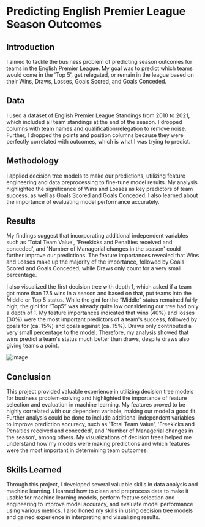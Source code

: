 # Predicting English Premier League Season Outcomes

## Introduction

I aimed to tackle the business problem of predicting season outcomes for teams in the English Premier League. My goal was to predict which teams would come in the 'Top 5', get relegated, or remain in the league based on their Wins, Draws, Losses, Goals Scored, and Goals Conceded.

## Data

I used a dataset of English Premier League Standings from 2010 to 2021, which included all team standings at the end of the season. I dropped columns with team names and qualification/relegation to remove noise. Further, I dropped the points and position columns because they were perfectly correlated with outcomes, which is what I was trying to predict.

## Methodology

I applied decision tree models to make our predictions, utilizing feature engineering and data preprocessing to fine-tune model results. My analysis highlighted the significance of Wins and Losses as key predictors of team success, as well as Goals Scored and Goals Conceded. I also learned about the importance of evaluating model performance accurately.

## Results

My findings suggest that incorporating additional independent variables such as 'Total Team Value', 'Freekicks and Penalties received and conceded', and 'Number of Managerial changes in the season' could further improve our predictions. The feature importances revealed that Wins and Losses make up the majority of the importance, followed by Goals Scored and Goals Conceded, while Draws only count for a very small percentage.

I also visualized the first decision tree with depth 1, which asked if a team got more than 17.5 wins in a season and based on that, put teams into the Middle or Top 5 status. While the gini for the “Middle” status remained fairly high, the gini for “Top5” was already quite low considering our tree had only a depth of 1. My feature importances indicated that wins (40%) and losses (30%) were the most important predictors of a team's success, followed by goals for (ca. 15%) and goals against (ca. 15%). Draws only contributed a very small percentage to the model. Therefore, my analysis showed that wins predict a team's status much better than draws, despite draws also giving teams a point.

 ![image](https://user-images.githubusercontent.com/67696969/232373379-9f8ce776-61fe-4842-9744-8fcbc4e5bb38.png)


## Conclusion

This project provided valuable experience in utilizing decision tree models for business problem-solving and highlighted the importance of feature selection and evaluation in machine learning. My features proved to be highly correlated with our dependent variable, making our model a good fit. Further analysis could be done to include additional independent variables to improve prediction accuracy, such as 'Total Team Value', 'Freekicks and Penalties received and conceded', and 'Number of Managerial changes in the season', among others. My visualizations of decision trees helped me understand how my models were making predictions and which features were the most important in determining team outcomes.

## Skills Learned

Through this project, I developed several valuable skills in data analysis and machine learning. I learned how to clean and preprocess data to make it usable for machine learning models, perform feature selection and engineering to improve model accuracy, and evaluate model performance using various metrics. I also honed my skills in using decision tree models and gained experience in interpreting and visualizing results.
